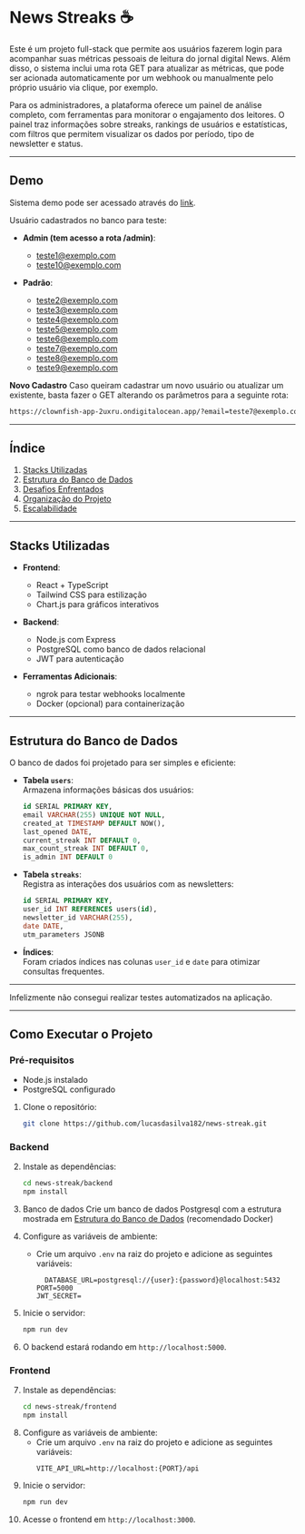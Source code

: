 # **News Streaks ☕**

Este é um projeto full-stack que permite aos usuários fazerem login para acompanhar suas métricas
pessoais de leitura do jornal digital News. Além disso, o sistema inclui uma rota GET para atualizar
as métricas, que pode ser acionada automaticamente por um webhook ou manualmente pelo próprio
usuário via clique, por exemplo.

Para os administradores, a plataforma oferece um painel de análise completo, com ferramentas para
monitorar o engajamento dos leitores. O painel traz informações sobre streaks, rankings de usuários
e estatísticas, com filtros que permitem visualizar os dados por período, tipo de newsletter e
status.

---

## **Demo**

Sistema demo pode ser acessado através do [link](https://streaks-news.vercel.app/).

Usuário cadastrados no banco para teste:

- **Admin (tem acesso a rota /admin)**:

  - teste1@exemplo.com
  - teste10@exemplo.com

- **Padrão**:
  - teste2@exemplo.com
  - teste3@exemplo.com
  - teste4@exemplo.com
  - teste5@exemplo.com
  - teste6@exemplo.com
  - teste7@exemplo.com
  - teste8@exemplo.com
  - teste9@exemplo.com

**Novo Cadastro** Caso queiram cadastrar um novo usuário ou atualizar um existente, basta fazer o
GET alterando os parâmetros para a seguinte rota:

```bash
https://clownfish-app-2uxru.ondigitalocean.app/?email=teste7@exemplo.com&id=post_2025-02-22&utm_source=&utm_medium=&utm_campaign=&utm_channel=
```

---

## **Índice**

1. [Stacks Utilizadas](#stacks-utilizadas)
2. [Estrutura do Banco de Dados](#estrutura-do-banco-de-dados)
3. [Desafios Enfrentados](#desafios-enfrentados)
4. [Organização do Projeto](#organização-do-projeto)
5. [Escalabilidade](#escalabilidade)

---

## **Stacks Utilizadas**

- **Frontend**:

  - React + TypeScript
  - Tailwind CSS para estilização
  - Chart.js para gráficos interativos

- **Backend**:

  - Node.js com Express
  - PostgreSQL como banco de dados relacional
  - JWT para autenticação

- **Ferramentas Adicionais**:
  - ngrok para testar webhooks localmente
  - Docker (opcional) para containerização

---

## **Estrutura do Banco de Dados**

O banco de dados foi projetado para ser simples e eficiente:

- **Tabela `users`**:  
  Armazena informações básicas dos usuários:

  ```sql
  id SERIAL PRIMARY KEY,
  email VARCHAR(255) UNIQUE NOT NULL,
  created_at TIMESTAMP DEFAULT NOW(),
  last_opened DATE,
  current_streak INT DEFAULT 0,
  max_count_streak INT DEFAULT 0,
  is_admin INT DEFAULT 0
  ```

- **Tabela `streaks`**:  
  Registra as interações dos usuários com as newsletters:

  ```sql
  id SERIAL PRIMARY KEY,
  user_id INT REFERENCES users(id),
  newsletter_id VARCHAR(255),
  date DATE,
  utm_parameters JSONB
  ```

- **Índices**:  
  Foram criados índices nas colunas `user_id` e `date` para otimizar consultas frequentes.

---

Infelizmente não consegui realizar testes automatizados na aplicação.

---

## **Como Executar o Projeto**

### **Pré-requisitos**

- Node.js instalado
- PostgreSQL configurado

1. Clone o repositório:
   ```bash
   git clone https://github.com/lucasdasilva182/news-streak.git
   ```

### **Backend**

2. Instale as dependências:
   ```bash
   cd news-streak/backend
   npm install
   ```
3. Banco de dados Crie um banco de dados Postgresql com a estrutura mostrada em
   [Estrutura do Banco de Dados](#estrutura-do-banco-de-dados) (recomendado Docker)

4. Configure as variáveis de ambiente:
   - Crie um arquivo `.env` na raiz do projeto e adicione as seguintes variáveis:
     ```
       DATABASE_URL=postgresql://{user}:{password}@localhost:5432
     PORT=5000
     JWT_SECRET=
     ```
5. Inicie o servidor:
   ```bash
   npm run dev
   ```
6. O backend estará rodando em `http://localhost:5000`.

### **Frontend**

7. Instale as dependências:
   ```bash
   cd news-streak/frontend
   npm install
   ```
8. Configure as variáveis de ambiente:
   - Crie um arquivo `.env` na raiz do projeto e adicione as seguintes variáveis:
     ```
     VITE_API_URL=http://localhost:{PORT}/api
     ```
9. Inicie o servidor:
   ```bash
   npm run dev
   ```
10. Acesse o frontend em `http://localhost:3000`.
